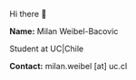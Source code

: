  Hi there 👋
 
 <b>Name:</b> Milan Weibel-Bacovic
 
 Student at UC|Chile

<b>Contact:</b> milan.weibel [at] uc.cl

<!---
weibac/weibac is a ✨ special ✨ repository because its `README.md` (this file) appears on your GitHub profile.
You can click the Preview link to take a look at your changes.
--->
